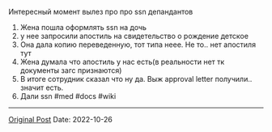 Интересный момент вылез про про ssn депандантов

1. Жена пошла оформлять ssn на дочь 
2. у нее запросили апостиль на свидетельство о рождение детское
3. Она дала копию переведенную, тот типа неее. Не то.. нет апостиля тут
4. Жена думала что апостиль у нас есть(в реальности нет тк документы загс признаются)
5. В итоге сотрудник сказал что ну да. Выж approval letter получили.. значит есть.
6. Дали ssn #med #docs #wiki

---
[Original Post](https://t.me/lev2tarragona/510)
Date: 2022-10-26
